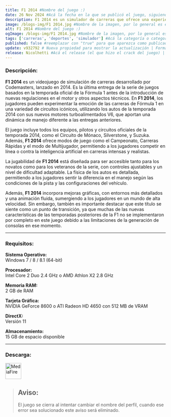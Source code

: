 ```yaml
---
title: F1 2014 #Nombre del juego :)
date: 26 Nov 2024 #Acá la fecha en la que se publicó el juego, siguiendo este formato: Dia "30", Mes "Oct", Año "2024" = como debe quedar: 30 Oct 2024
description: F1 2014 es un simulador de carreras que ofrece una experiencia realista de la temporada de Fórmula 1 de ese año, con los equipos, pilotos y circuitos oficiales. Su jugabilidad se enfoca en una conducción auténtica y accesible, ideal para los fanáticos del automovilismo. #Acá una mini descripción del juego
image: /blogs-img/F1 2014.jpg #Nombre de la imagen, por lo general es exactamente el mismo nombre que el juego excluyendo lo ":" (Dos puntos)
alt: F1 2014 #Nombre del juego :)
ogImage: /blogs-img/F1 2014.jpg #Nombre de la imagen, por lo general es exactamente el mismo nombre que el juego excluyendo lo ":" (Dos puntos)
tags: ['carreras', 'deportes', 'simulador'] #Acá la categoría o categorías del juego, si es más de una se coloca en este formato: ['categoría1', 'categoría2']
published: false #reemplazar con "true" para que aparezca como publicado
update: v932792 # Nueva propiedad para mostrar la actualización | Formato: v1.0.0
release: Nicolhetti #Acá el release (el que hizo el crack del juego) | Formato: Nicolhetti
---
```


<!--En VSCode seleccionando una palabra, por ejemplo: "F1 2014" y apretando Ctrl+F2 se seleccionan todas las palabras iguales-->

### Descripción:
**F1 2014** es un videojuego de simulación de carreras desarrollado por Codemasters, lanzado en 2014. Es la última entrega de la serie de juegos basados en la temporada oficial de la Fórmula 1 antes de la introducción de nuevas regulaciones en el motor y otros aspectos técnicos. En **F1 2014**, los jugadores pueden experimentar la emoción de las carreras de Fórmula 1 en una variedad de circuitos icónicos, utilizando los autos de la temporada 2014 con sus nuevos motores turboalimentados V6, que aportan una dinámica de manejo diferente a las entregas anteriores.

El juego incluye todos los equipos, pilotos y circuitos oficiales de la temporada 2014, como el Circuito de Mónaco, Silverstone, y Suzuka. Además, **F1 2014** ofrece modos de juego como el Campeonato, Carreras Rápidas y el modo de Multijugador, permitiendo a los jugadores competir en línea o contra la inteligencia artificial en carreras intensas y realistas. 

La jugabilidad de **F1 2014** está diseñada para ser accesible tanto para los novatos como para los veteranos de la serie, con controles ajustables y un nivel de dificultad adaptable. La física de los autos es detallada, permitiendo a los jugadores sentir la diferencia en el manejo según las condiciones de la pista y las configuraciones del vehículo. 

Además, **F1 2014** incorpora mejoras gráficas, con entornos más detallados y una animación fluida, sumergiendo a los jugadores en un mundo de alta velocidad. Sin embargo, también es importante destacar que este título se siente como un punto de transición, ya que muchas de las nuevas características de las temporadas posteriores de la F1 no se implementaron por completo en este juego debido a las limitaciones de la generación de consolas en ese momento.
<!--Prompt para Chat-GPT: Hazme una descripción para el juego "F1 2014" y cada que menciones "F1 2014" ponlo en negrita -->

---

### Requisitos:
**Sistema Operativo:**  
Windows 7 / 8 / 8.1 (64-bit)

**Procesador:**  
Intel Core 2 Duo 2.4 GHz o AMD Athlon X2 2.8 GHz

**Memoria RAM:**  
2 GB de RAM

**Tarjeta Gráfica:**  
NVIDIA GeForce 8600 o ATI Radeon HD 4650 con 512 MB de VRAM

**DirectX:**  
Versión 11

**Almacenamiento:**  
15 GB de espacio disponible

<!--Si falta o sobra un requisito se quita o se agrega manteniendo el mismo formato-->

---

### Descarga:

[<img src="https://gist.github.com/cxmeel/0dbc95191f239b631c3874f4ccf114e2/raw/download.svg" alt="MediaFire" height="50" />](https://www.mediafire.com/file/youjxig70urix25/F1_2014__-_By_Nicolhetti_Projects.zip/file)

<!-- # se debe reemplazar por el link de descarga-->

<!--NOMBRE-DEL-SERVICIO se debe reemplazar por el servicio donde está subido el juego-->

> ## **Aviso:**  
> El juego se cierra al intentar cambiar el nombre del perfil, cuando ese error sea solucionado este aviso será eliminado.